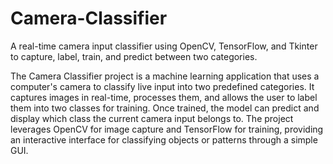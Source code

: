 # Camera-Classifier
A real-time camera input classifier using OpenCV, TensorFlow, and Tkinter to capture, label, train, and predict between two categories.

The Camera Classifier project is a machine learning application that uses a computer's camera to classify live input into two predefined categories. It captures images in real-time, processes them, and allows the user to label them into two classes for training. Once trained, the model can predict and display which class the current camera input belongs to. The project leverages OpenCV for image capture and TensorFlow for training, providing an interactive interface for classifying objects or patterns through a simple GUI.
